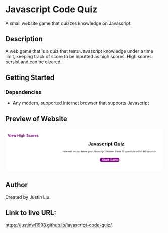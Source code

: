 # Javascript Code Quiz

A small website game that quizzes knowledge on Javascript.

## Description

A web game that is a quiz that tests Javascript knowledge under a time limit, keeping track of score to be inputted as high scores. High scores persist and can be cleared.


## Getting Started

### Dependencies

* Any modern, supported internet browser that supports Javascript


## Preview of Website

![Website preview](/assets/preview.png)


## Author

Created by Justin Liu.

## Link to live URL:
https://justinwl1998.github.io/javascript-code-quiz/

